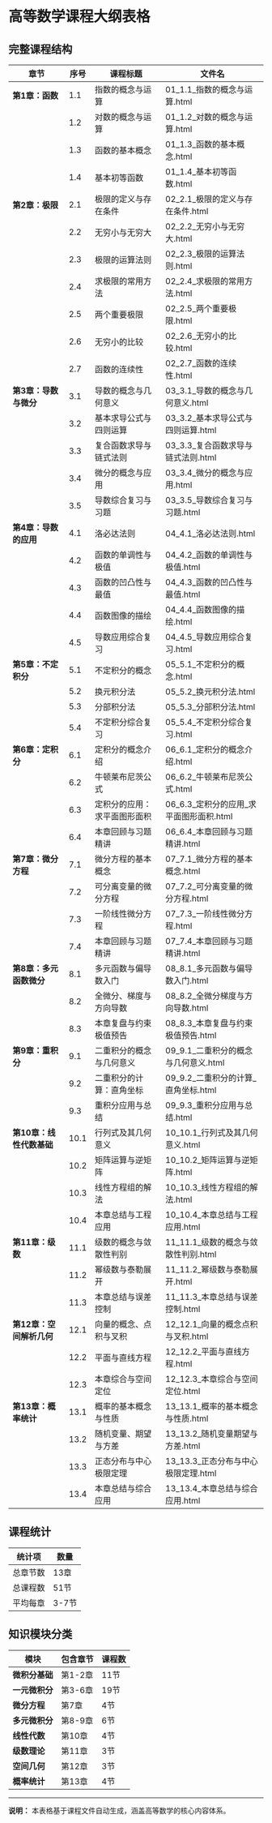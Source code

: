 # 高等数学课程大纲表格

## 完整课程结构

| 章节 | 序号 | 课程标题 | 文件名 |
|------|------|----------|--------|
| **第1章：函数** | 1.1 | 指数的概念与运算 | 01_1.1_指数的概念与运算.html |
| | 1.2 | 对数的概念与运算 | 01_1.2_对数的概念与运算.html |
| | 1.3 | 函数的基本概念 | 01_1.3_函数的基本概念.html |
| | 1.4 | 基本初等函数 | 01_1.4_基本初等函数.html |
| **第2章：极限** | 2.1 | 极限的定义与存在条件 | 02_2.1_极限的定义与存在条件.html |
| | 2.2 | 无穷小与无穷大 | 02_2.2_无穷小与无穷大.html |
| | 2.3 | 极限的运算法则 | 02_2.3_极限的运算法则.html |
| | 2.4 | 求极限的常用方法 | 02_2.4_求极限的常用方法.html |
| | 2.5 | 两个重要极限 | 02_2.5_两个重要极限.html |
| | 2.6 | 无穷小的比较 | 02_2.6_无穷小的比较.html |
| | 2.7 | 函数的连续性 | 02_2.7_函数的连续性.html |
| **第3章：导数与微分** | 3.1 | 导数的概念与几何意义 | 03_3.1_导数的概念与几何意义.html |
| | 3.2 | 基本求导公式与四则运算 | 03_3.2_基本求导公式与四则运算.html |
| | 3.3 | 复合函数求导与链式法则 | 03_3.3_复合函数求导与链式法则.html |
| | 3.4 | 微分的概念与应用 | 03_3.4_微分的概念与应用.html |
| | 3.5 | 导数综合复习与习题 | 03_3.5_导数综合复习与习题.html |
| **第4章：导数的应用** | 4.1 | 洛必达法则 | 04_4.1_洛必达法则.html |
| | 4.2 | 函数的单调性与极值 | 04_4.2_函数的单调性与极值.html |
| | 4.3 | 函数的凹凸性与最值 | 04_4.3_函数的凹凸性与最值.html |
| | 4.4 | 函数图像的描绘 | 04_4.4_函数图像的描绘.html |
| | 4.5 | 导数应用综合复习 | 04_4.5_导数应用综合复习.html |
| **第5章：不定积分** | 5.1 | 不定积分的概念 | 05_5.1_不定积分的概念.html |
| | 5.2 | 换元积分法 | 05_5.2_换元积分法.html |
| | 5.3 | 分部积分法 | 05_5.3_分部积分法.html |
| | 5.4 | 不定积分综合复习 | 05_5.4_不定积分综合复习.html |
| **第6章：定积分** | 6.1 | 定积分的概念介绍 | 06_6.1_定积分的概念介绍.html |
| | 6.2 | 牛顿莱布尼茨公式 | 06_6.2_牛顿莱布尼茨公式.html |
| | 6.3 | 定积分的应用：求平面图形面积 | 06_6.3_定积分的应用_求平面图形面积.html |
| | 6.4 | 本章回顾与习题精讲 | 06_6.4_本章回顾与习题精讲.html |
| **第7章：微分方程** | 7.1 | 微分方程的基本概念 | 07_7.1_微分方程的基本概念.html |
| | 7.2 | 可分离变量的微分方程 | 07_7.2_可分离变量的微分方程.html |
| | 7.3 | 一阶线性微分方程 | 07_7.3_一阶线性微分方程.html |
| | 7.4 | 本章回顾与习题精讲 | 07_7.4_本章回顾与习题精讲.html |
| **第8章：多元函数微分** | 8.1 | 多元函数与偏导数入门 | 08_8.1_多元函数与偏导数入门.html |
| | 8.2 | 全微分、梯度与方向导数 | 08_8.2_全微分梯度与方向导数.html |
| | 8.3 | 本章复盘与约束极值预告 | 08_8.3_本章复盘与约束极值预告.html |
| **第9章：重积分** | 9.1 | 二重积分的概念与几何意义 | 09_9.1_二重积分的概念与几何意义.html |
| | 9.2 | 二重积分的计算：直角坐标 | 09_9.2_二重积分的计算_直角坐标.html |
| | 9.3 | 重积分应用与总结 | 09_9.3_重积分应用与总结.html |
| **第10章：线性代数基础** | 10.1 | 行列式及其几何意义 | 10_10.1_行列式及其几何意义.html |
| | 10.2 | 矩阵运算与逆矩阵 | 10_10.2_矩阵运算与逆矩阵.html |
| | 10.3 | 线性方程组的解法 | 10_10.3_线性方程组的解法.html |
| | 10.4 | 本章总结与工程应用 | 10_10.4_本章总结与工程应用.html |
| **第11章：级数** | 11.1 | 级数的概念与敛散性判别 | 11_11.1_级数的概念与敛散性判别.html |
| | 11.2 | 幂级数与泰勒展开 | 11_11.2_幂级数与泰勒展开.html |
| | 11.3 | 本章总结与误差控制 | 11_11.3_本章总结与误差控制.html |
| **第12章：空间解析几何** | 12.1 | 向量的概念、点积与叉积 | 12_12.1_向量的概念点积与叉积.html |
| | 12.2 | 平面与直线方程 | 12_12.2_平面与直线方程.html |
| | 12.3 | 本章综合与空间定位 | 12_12.3_本章综合与空间定位.html |
| **第13章：概率统计** | 13.1 | 概率的基本概念与性质 | 13_13.1_概率的基本概念与性质.html |
| | 13.2 | 随机变量、期望与方差 | 13_13.2_随机变量期望与方差.html |
| | 13.3 | 正态分布与中心极限定理 | 13_13.3_正态分布与中心极限定理.html |
| | 13.4 | 本章总结与综合应用 | 13_13.4_本章总结与综合应用.html |

## 课程统计

| 统计项 | 数量 |
|--------|------|
| 总章节数 | 13章 |
| 总课程数 | 51节 |
| 平均每章 | 3-7节 |

## 知识模块分类

| 模块 | 包含章节 | 课程数 |
|------|----------|--------|
| **微积分基础** | 第1-2章 | 11节 |
| **一元微积分** | 第3-6章 | 19节 |
| **微分方程** | 第7章 | 4节 |
| **多元微积分** | 第8-9章 | 6节 |
| **线性代数** | 第10章 | 4节 |
| **级数理论** | 第11章 | 3节 |
| **空间几何** | 第12章 | 3节 |
| **概率统计** | 第13章 | 4节 |

---

**说明：** 本表格基于课程文件自动生成，涵盖高等数学的核心内容体系。

